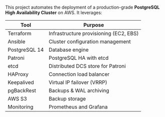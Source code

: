 This project automates the deployment of a production-grade **PostgreSQL High Availability Cluster** on AWS. It leverages:


| Tool          | Purpose                             |
|---------------|-------------------------------------|
| Terraform     | Infrastructure provisioning (EC2, EBS) |
| Ansible       | Cluster configuration management    |
| PostgreSQL 14 | Database engine                     |
| Patroni       | PostgreSQL HA with etcd             |
| etcd          | Distributed DCS store for Patroni   |
| HAProxy       | Connection load balancer            |
| Keepalived    | Virtual IP failover (VRRP)          |
| pgBackRest    | Backups & WAL archiving             |
| AWS S3        | Backup storage                      |
| Monitoring    | Prometheus and Grafana              |